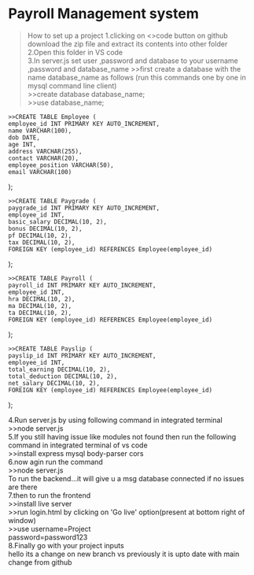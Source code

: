 # Payroll Management system

>How to set up a project
1.clicking on <>code button on github download the zip file and extract its contents into other folder<br>
2.Open this folder in VS code<br>
3.In server.js set user ,password and database to your username  ,password and database_name
    >>first create a database with the name database_name as follows (run this commands one by one in mysql command line client)<br>
    >>create database database_name;<br>
    >>use database_name;

    >>CREATE TABLE Employee (
    employee_id INT PRIMARY KEY AUTO_INCREMENT,
    name VARCHAR(100),
    dob DATE,
    age INT,
    address VARCHAR(255),
    contact VARCHAR(20),
    employee_position VARCHAR(50),
    email VARCHAR(100)
);

    >>CREATE TABLE Paygrade (
    paygrade_id INT PRIMARY KEY AUTO_INCREMENT,
    employee_id INT,
    basic_salary DECIMAL(10, 2),
    bonus DECIMAL(10, 2),
    pf DECIMAL(10, 2),
    tax DECIMAL(10, 2),
    FOREIGN KEY (employee_id) REFERENCES Employee(employee_id)
);

    >>CREATE TABLE Payroll (
    payroll_id INT PRIMARY KEY AUTO_INCREMENT,
    employee_id INT,
    hra DECIMAL(10, 2),
    ma DECIMAL(10, 2),
    ta DECIMAL(10, 2),
    FOREIGN KEY (employee_id) REFERENCES Employee(employee_id)
);

    >>CREATE TABLE Payslip (
    payslip_id INT PRIMARY KEY AUTO_INCREMENT,
    employee_id INT,
    total_earning DECIMAL(10, 2),
    total_deduction DECIMAL(10, 2),
    net_salary DECIMAL(10, 2),
    FOREIGN KEY (employee_id) REFERENCES Employee(employee_id)
);


4.Run server.js by using following  command in integrated terminal <br>
    >>node server.js<br>
5.If you still having issue like modules not found then run the following command in integrated terminal of vs code<br>
    >>install express mysql body-parser cors<br>
6.now agin run the command<br>
    >>node server.js <br>
    To run the backend...it will give u a msg database connected if no issues are there<br>
7.then to run the frontend <br>
    >>install live server<br>
    >>run login.html by clicking on 'Go live' option(present at bottom right of window)<br>
    >>use username=Project<br>
          password=password123<br>
8.Finally go with your project inputs<br>
hello its a change on new branch vs previously it is upto date with main
change from github
